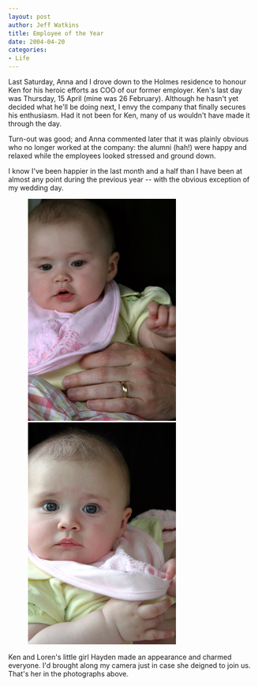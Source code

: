 ```yaml
--- 
layout: post
author: Jeff Watkins
title: Employee of the Year
date: 2004-04-20
categories: 
- Life
---
```


Last Saturday, Anna and I drove down to the Holmes residence to honour Ken for his heroic efforts as COO of our former employer. Ken's last day was Thursday, 15 April (mine was 26 February). Although he hasn't yet decided what he'll be doing next, I envy the company that finally secures his enthusiasm. Had it not been for Ken, many of us wouldn't have made it through the day.

Turn-out was good; and Anna commented later that it was plainly obvious who no longer worked at the company: the alumni (hah!) were happy and relaxed while the employees looked stressed and ground down.

I know I've been happier in the last month and a half than I have been at almost any point during the previous year -- with the obvious exception of my wedding day.

<figure>
    <a href="/2004/04/hayden-2"><img class="photo" src="/photos/IMG_0724.jpg" alt="Hayden Holmes"></a>
    <a href="/2004/04/hayden-1"><img class="photo" src="/photos/IMG_0720.jpg" alt="Hayden Holmes"></a>
</figure>

Ken and Loren's little girl Hayden made an appearance and charmed everyone. I'd brought along my camera just in case she deigned to join us. That's her in the photographs above.